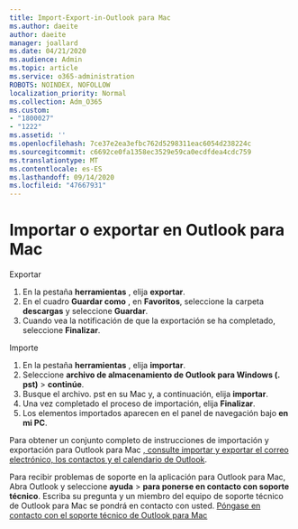 ```yaml
---
title: Import-Export-in-Outlook para Mac
ms.author: daeite
author: daeite
manager: joallard
ms.date: 04/21/2020
ms.audience: Admin
ms.topic: article
ms.service: o365-administration
ROBOTS: NOINDEX, NOFOLLOW
localization_priority: Normal
ms.collection: Adm_O365
ms.custom:
- "1800027"
- "1222"
ms.assetid: ''
ms.openlocfilehash: 7ce37e2ea3efbc762d5298311eac6054d238224c
ms.sourcegitcommit: c6692ce0fa1358ec3529e59ca0ecdfdea4cdc759
ms.translationtype: MT
ms.contentlocale: es-ES
ms.lasthandoff: 09/14/2020
ms.locfileid: "47667931"
---
```

# <a name="importexport-in-outlook-for-mac"></a>Importar o exportar en Outlook para Mac 

Exportar
1. En la pestaña **herramientas** , elija **exportar**.
2. En el cuadro **Guardar como** , en **Favoritos**, seleccione la carpeta **descargas** y seleccione **Guardar**.
3. Cuando vea la notificación de que la exportación se ha completado, seleccione **Finalizar**.

Importe
1. En la pestaña **herramientas** , elija **importar**.
2. Seleccione **archivo de almacenamiento de Outlook para Windows (. pst)**  >  **continúe**.
3. Busque el archivo. pst en su Mac y, a continuación, elija **importar**.
4. Una vez completado el proceso de importación, elija **Finalizar**.
5. Los elementos importados aparecen en el panel de navegación bajo **en mi PC**.

Para obtener un conjunto completo de instrucciones de importación y exportación para Outlook para Mac [, consulte importar y exportar el correo electrónico, los contactos y el calendario de Outlook](https://support.office.com/article/92577192-3881-4502-b79d-c3bbada6c8ef#ID0EAACAAA=Mac). 

Para recibir problemas de soporte en la aplicación para Outlook para Mac, Abra Outlook y seleccione **ayuda**  >  **para ponerse en contacto con soporte técnico**. Escriba su pregunta y un miembro del equipo de soporte técnico de Outlook para Mac se pondrá en contacto con usted. [Póngase en contacto con el soporte técnico de Outlook para Mac](https://go.microsoft.com/fwlink/?linkid=2002400&clcid=0x409)